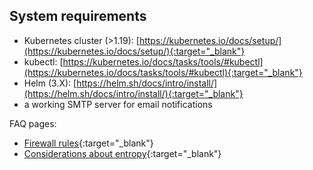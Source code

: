 ## System requirements

* Kubernetes cluster (>1.19): [https://kubernetes.io/docs/setup/](https://kubernetes.io/docs/setup/){:target="_blank"}
* kubectl: [https://kubernetes.io/docs/tasks/tools/#kubectl](https://kubernetes.io/docs/tasks/tools/#kubectl){:target="_blank"}
* Helm (3.X): [https://helm.sh/docs/intro/install/](https://helm.sh/docs/intro/install/){:target="_blank"}
* a working SMTP server for email notifications

FAQ pages:

* [Firewall rules](/faq/hosting/firewall-rules){:target="_blank"}
* [Considerations about entropy](/faq/hosting/why-haveged-virtual-env){:target="_blank"}